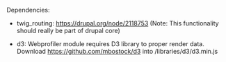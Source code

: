 Dependencies:

- twig_routing: https://drupal.org/node/2118753
  (Note: This functionality should really be part of drupal core)

- d3: Webprofiler module requires D3 library to proper render data.
  Download https://github.com/mbostock/d3 into /libraries/d3/d3.min.js

